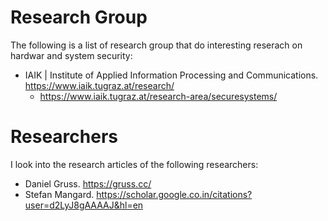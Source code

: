 # Research Group
The following is a list of research group that do interesting reserach on hardwar and system security:

- IAIK | Institute of Applied Information Processing and Communications. https://www.iaik.tugraz.at/research/
  - https://www.iaik.tugraz.at/research-area/securesystems/




# Researchers
I look into the research articles of the following researchers:

- Daniel Gruss. https://gruss.cc/
- Stefan Mangard. https://scholar.google.co.in/citations?user=d2LyJ8gAAAAJ&hl=en
